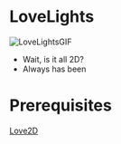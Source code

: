 # LoveLights
![LoveLightsGIF](https://Alligrater.github.io/lovelights.gif)
 - Wait, is it all 2D?
 - Always has been
# Prerequisites
[Love2D](https://love2d.org)
